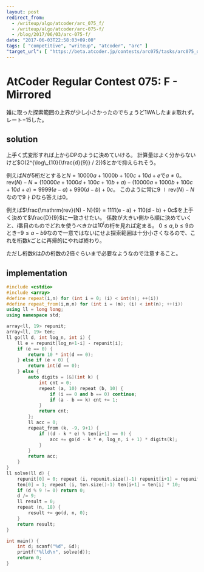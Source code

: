 ```yaml
---
layout: post
redirect_from:
  - /writeup/algo/atcoder/arc_075_f/
  - /writeup/algo/atcoder/arc-075-f/
  - /blog/2017/06/03/arc-075-f/
date: "2017-06-03T22:58:03+09:00"
tags: [ "competitive", "writeup", "atcoder", "arc" ]
"target_url": [ "https://beta.atcoder.jp/contests/arc075/tasks/arc075_d" ]
---
```


# AtCoder Regular Contest 075: F - Mirrored

雑に取った探索範囲の上界が少し小さかったのでちょうど$1$WAしたまま取れず。
レート$-15$した。

## solution

上手く式変形すれば上からDPのように決めていける。
計算量はよく分からないけど$O(2^{\log\_{10}{\frac{d}{9}} / 2})$とかで抑えられそう。

例えば$N$が$5$桁だとすると$N = 10000a + 1000b + 100c + 10d + e$で$a \ne 0$。
$\mathrm{rev}(N) - N = (10000e + 1000d + 100c + 10b + a) - (10000a + 1000b + 100c + 10d + e) = 9999(e - a) + 990(d - b) + 0c$。
このように常に$9 \mid \mathrm{rev}(N) - N$なので$9 \nmid D$なら答えは$0$。

例えば$\frac{\mathrm{rev}(N) - N}{9} = 1111(e - a) + 110(d - b) + 0c$を上手く決めて$\frac{D}{9}$に一致させたい。
係数が大きい側から順に決めていくと、$i$番目のものでどれを使うべきかは$10^i$の桁を見れば定まる。
$0 \le a, b \le 9$のとき$-9 \le a - b 9$なので一意ではないにせよ探索範囲は十分小さくなるので、これを桁数$k$ごとに再帰的にやれば終わり。

ただし桁数$k$は$D$の桁数の$2$倍ぐらいまで必要なようなので注意すること。

## implementation

``` c++
#include <cstdio>
#include <array>
#define repeat(i,n) for (int i = 0; (i) < int(n); ++(i))
#define repeat_from(i,m,n) for (int i = (m); (i) < int(n); ++(i))
using ll = long long;
using namespace std;

array<ll, 19> repunit;
array<ll, 19> ten;
ll go(ll d, int log_n, int i) {
    ll e = repunit[log_n+1-i] - repunit[i];
    if (e == 0) {
        return 10 * int(d == 0);
    } else if (e < 0) {
        return int(d == 0);
    } else {
        auto digits = [&](int k) {
            int cnt = 0;
            repeat (a, 10) repeat (b, 10) {
                if (i == 0 and b == 0) continue;
                if (a - b == k) cnt += 1;
            }
            return cnt;
        };
        ll acc = 0;
        repeat_from (k, -9, 9+1) {
            if ((d - k * e) % ten[i+1] == 0) {
                acc += go(d - k * e, log_n, i + 1) * digits(k);
            }
        }
        return acc;
    }
}
ll solve(ll d) {
    repunit[0] = 0; repeat (i, repunit.size()-1) repunit[i+1] = repunit[i] * 10 + 1;
    ten[0] = 1; repeat (i, ten.size()-1) ten[i+1] = ten[i] * 10;
    if (d % 9 != 0) return 0;
    d /= 9;
    ll result = 0;
    repeat (n, 18) {
        result += go(d, n, 0);
    }
    return result;
}

int main() {
    int d; scanf("%d", &d);
    printf("%lld\n", solve(d));
    return 0;
}
```

